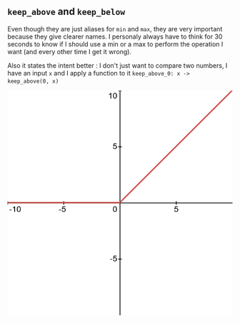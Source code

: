 ## `keep_above` and `keep_below`

Even though they are just aliases for `min` and `max`, they are very important because they give clearer names. I personaly always have to think for 30 seconds to know if I should use a min or a max to perform the operation I want (and every other time I get it wrong).

Also it states the intent better : I don't just want to compare two numbers, I have an input `x` and I apply a function to it `keep_above_0: x -> keep_above(0, x)`

![Graph of x -> clamp_bot(x, 0)](./keep_above.png)